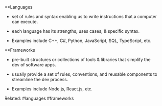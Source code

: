 
**Languages

- set of rules and syntax enabling us to write instructions that a computer can execute.
    
- each language has its strengths, uses cases, & specific syntax.
    
+ Examples include C++, C#, Python, JavaScript, SQL, TypeScript, etc.

**Frameworks

- pre-built structures or collections of tools & libraries that simplify the dev of software apps.
    
- usually provide a set of rules, conventions, and reusable components to streamline the dev process.
+ Examples include Node.js, React.js, etc.
    




Related: #languages #frameworks